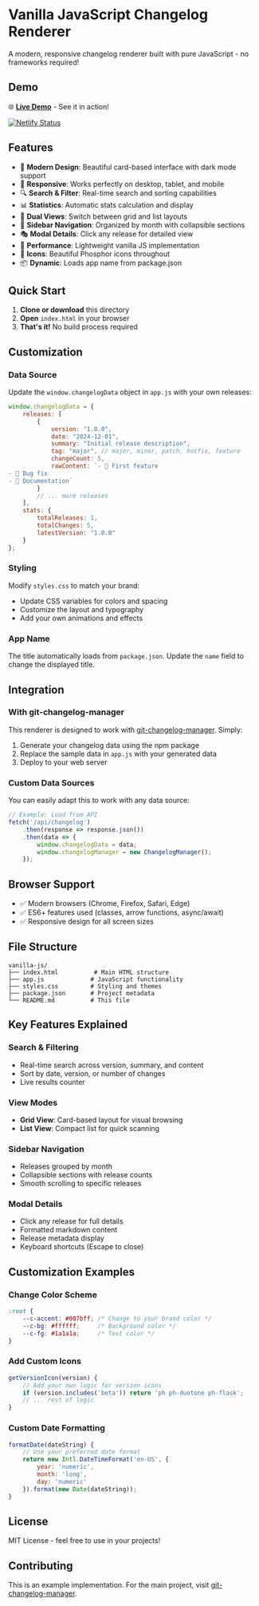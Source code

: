 # Vanilla JavaScript Changelog Renderer

A modern, responsive changelog renderer built with pure JavaScript - no frameworks required!

## Demo

🌐 **[Live Demo](https://vanillia.jonellwood.dev)** - See it in action!

[![Netlify Status](https://api.netlify.com/api/v1/badges/fc9f9758-167b-441b-b307-6543d3554ba0/deploy-status)](https://app.netlify.com/projects/vanilla-changelog-demo/deploys)

## Features

- 🎨 **Modern Design**: Beautiful card-based interface with dark mode support
- 📱 **Responsive**: Works perfectly on desktop, tablet, and mobile
- 🔍 **Search & Filter**: Real-time search and sorting capabilities
- 📊 **Statistics**: Automatic stats calculation and display
- 🎯 **Dual Views**: Switch between grid and list layouts
- 📅 **Sidebar Navigation**: Organized by month with collapsible sections
- 🎭 **Modal Details**: Click any release for detailed view
- 🚀 **Performance**: Lightweight vanilla JS implementation
- 🎪 **Icons**: Beautiful Phosphor icons throughout
- 📦 **Dynamic**: Loads app name from package.json

## Quick Start

1. **Clone or download** this directory
2. **Open** `index.html` in your browser
3. **That's it!** No build process required

## Customization

### Data Source

Update the `window.changelogData` object in `app.js` with your own releases:

```javascript
window.changelogData = {
    releases: [
        {
            version: "1.0.0",
            date: "2024-12-01",
            summary: "Initial release description",
            tag: "major", // major, minor, patch, hotfix, feature
            changeCount: 5,
            rawContent: `- 🎉 First feature
- 🐛 Bug fix
- 📝 Documentation`
        }
        // ... more releases
    ],
    stats: {
        totalReleases: 1,
        totalChanges: 5,
        latestVersion: "1.0.0"
    }
};
```

### Styling

Modify `styles.css` to match your brand:

- Update CSS variables for colors and spacing
- Customize the layout and typography
- Add your own animations and effects

### App Name

The title automatically loads from `package.json`. Update the `name` field to change the displayed title.

## Integration

### With git-changelog-manager

This renderer is designed to work with [git-changelog-manager](https://www.npmjs.com/package/git-changelog-manager). Simply:

1. Generate your changelog data using the npm package
2. Replace the sample data in `app.js` with your generated data
3. Deploy to your web server

### Custom Data Sources

You can easily adapt this to work with any data source:

```javascript
// Example: Load from API
fetch('/api/changelog')
    .then(response => response.json())
    .then(data => {
        window.changelogData = data;
        window.changelogManager = new ChangelogManager();
    });
```

## Browser Support

- ✅ Modern browsers (Chrome, Firefox, Safari, Edge)
- ✅ ES6+ features used (classes, arrow functions, async/await)
- ✅ Responsive design for all screen sizes

## File Structure

```
vanilla-js/
├── index.html          # Main HTML structure
├── app.js             # JavaScript functionality
├── styles.css         # Styling and themes
├── package.json       # Project metadata
└── README.md          # This file
```

## Key Features Explained

### Search & Filtering
- Real-time search across version, summary, and content
- Sort by date, version, or number of changes
- Live results counter

### View Modes
- **Grid View**: Card-based layout for visual browsing
- **List View**: Compact list for quick scanning

### Sidebar Navigation
- Releases grouped by month
- Collapsible sections with release counts
- Smooth scrolling to specific releases

### Modal Details
- Click any release for full details
- Formatted markdown content
- Release metadata display
- Keyboard shortcuts (Escape to close)

## Customization Examples

### Change Color Scheme
```css
:root {
    --c-accent: #007bff; /* Change to your brand color */
    --c-bg: #ffffff;     /* Background color */
    --c-fg: #1a1a1a;     /* Text color */
}
```

### Add Custom Icons
```javascript
getVersionIcon(version) {
    // Add your own logic for version icons
    if (version.includes('beta')) return 'ph ph-duotone ph-flask';
    // ... rest of logic
}
```

### Custom Date Formatting
```javascript
formatDate(dateString) {
    // Use your preferred date format
    return new Intl.DateTimeFormat('en-US', {
        year: 'numeric',
        month: 'long',
        day: 'numeric'
    }).format(new Date(dateString));
}
```

## License

MIT License - feel free to use in your projects!

## Contributing

This is an example implementation. For the main project, visit [git-changelog-manager](https://github.com/jonellwood/git-changelog-manager).
